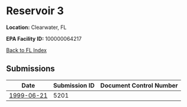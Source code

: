 # Reservoir 3

**Location:** Clearwater, FL

**EPA Facility ID:** 100000064217

[Back to FL Index](../../index.md)

## Submissions

| Date | Submission ID | Document Control Number |
|------|--------------|-------------------------|
| [1999-06-21](submissions/5201.md) | 5201 |  |
